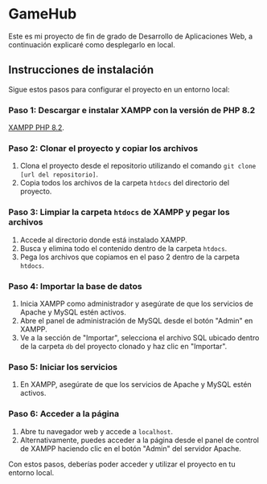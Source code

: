 
# GameHub

Este es mi proyecto de fin de grado de Desarrollo de Aplicaciones Web, a continuación explicaré como desplegarlo en local.



## Instrucciones de instalación

Sigue estos pasos para configurar el proyecto en un entorno local:

### Paso 1: Descargar e instalar XAMPP con la versión de PHP 8.2

[XAMPP PHP 8.2](https://www.apachefriends.org/es/index.html).

### Paso 2: Clonar el proyecto y copiar los archivos

1. Clona el proyecto desde el repositorio utilizando el comando `git clone [url del repositorio]`.
2. Copia todos los archivos de la carpeta `htdocs` del directorio del proyecto.

### Paso 3: Limpiar la carpeta `htdocs` de XAMPP y pegar los archivos

1. Accede al directorio donde está instalado XAMPP.
2. Busca y elimina todo el contenido dentro de la carpeta `htdocs`.
3. Pega los archivos que copiamos en el paso 2 dentro de la carpeta `htdocs`.

### Paso 4: Importar la base de datos

1. Inicia XAMPP como administrador y asegúrate de que los servicios de Apache y MySQL estén activos.
2. Abre el panel de administración de MySQL desde el botón "Admin" en XAMPP.
3. Ve a la sección de "Importar", selecciona el archivo SQL ubicado dentro de la carpeta `db` del proyecto clonado y haz clic en "Importar".

### Paso 5: Iniciar los servicios

1. En XAMPP, asegúrate de que los servicios de Apache y MySQL estén activos.

### Paso 6: Acceder a la página

1. Abre tu navegador web y accede a `localhost`.
2. Alternativamente, puedes acceder a la página desde el panel de control de XAMPP haciendo clic en el botón "Admin" del servidor Apache.


Con estos pasos, deberías poder acceder y utilizar el proyecto en tu entorno local.

